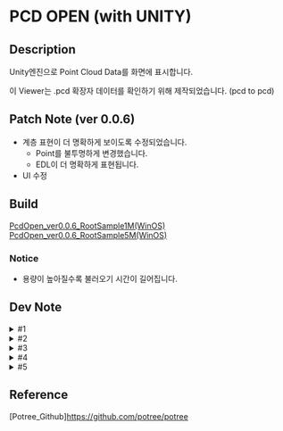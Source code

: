 # PCD OPEN (with UNITY)

## Description

Unity엔진으로 Point Cloud Data를 화면에 표시합니다.

이 Viewer는 .pcd 확장자 데이터를 확인하기 위해 제작되었습니다. (pcd to pcd)

## Patch Note (ver 0.0.6)
- 계층 표현이 더 명확하게 보이도록 수정되었습니다.
	- Point를 불투명하게 변경했습니다.
	- EDL이 더 명확하게 표현됩니다.
- UI 수정
	
## Build
[PcdOpen_ver0.0.6_RootSample1M(WinOS)](https://drive.google.com/file/d/1IvdeaHu9SHl21p9uqF15cygsxvP24qPd/view?usp=sharing)
[PcdOpen_ver0.0.6_RootSample5M(WinOS)](https://drive.google.com/file/d/1oHArlayyd7dw7p6-8YnkKrfZOJYljStK/view?usp=drive_link)

### Notice
- 용량이 높아질수록 불러오기 시간이 길어집니다.

## Dev Note
<details>
<summary>#1</summary>

ver 0.0.1
- 2GB 미만 .pcd 확장자 파일을 Unity에서 Load
- Load한 Point Cloud Data 조작 (마우스)
- Build 대응 간단한 UI 제작
- 메모리, 성능 확인용 Assets 'Graphy' 포함 (Key binding : F12)

</details>

<details>
<summary>#2</summary>

ver 0.0.2
- 2GB 이상 .pcd 확장자 파일 불러오기 가능 (PC 사양에 따라 차이가 있음)
- Gpu 일괄 렌더링 -> Octree 알고리즘 렌더링 로직 변경 (참고 : Potree)
    - GPU에 한 번에 전부 올리는 것이 아닌 'chunk' 단위로 나눠서 Gpu에 분할 로드
    - PcdStreamingController에 Gpu 성능에 따라 조작할 수 있도록 Inspecter에 표시
        
        -> Build 시 사용 가능하도록 UI 제작까지가 목표
- Point 자체 사이즈 조절 UI만 구현 (Key Binding : F1)

</details>

<details>
<summary>#3</summary>

ver 0.0.3
- EDL(Eye-Dome Lighting) 구현 -> Camera에서 표현되는 그래픽 옵션
- LOD(Level Of Detail/Depth) 구현 -> 깊이에 따라 색상이 다르게 보이는 그래픽 옵션
- Point Sizing 구현 -> Adaptive, Fixed, Attenuation
    - Point 크기를 어떤 기준으로 정할지 선택 (예: 화면 기준, 카메라 기준 등)

</details>

<details>
<summary>#4</summary>

ver 0.0.4 ~ 0.0.5
- 계층별 색상 표현 구현
- MRT 누적 기법 사용 (Accum, Normalize)
- 깊이에 따른 색상 표현 변경 -> 카메라 기준으로 거리에 따라 색 변경

</details>

<details>
<summary>#5</summary>

ver 0.0.6
- Point 테두리 명확하게 표시
- 일정 거리 Point와 멀어지면 빈 공간을 채우도록 구현
- UI EDL 옵션 사용 가능하도록 연결
- Shader 경량화 (4Pass -> 2Pass)

</details>

## Reference
[Potree_Github]https://github.com/potree/potree